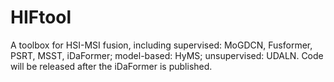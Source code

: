 # HIFtool
A toolbox for HSI-MSI fusion, including supervised: MoGDCN, Fusformer, PSRT, MSST, iDaFormer; model-based: HyMS; unsupervised: UDALN.
Code will be released after the iDaFormer is published.
